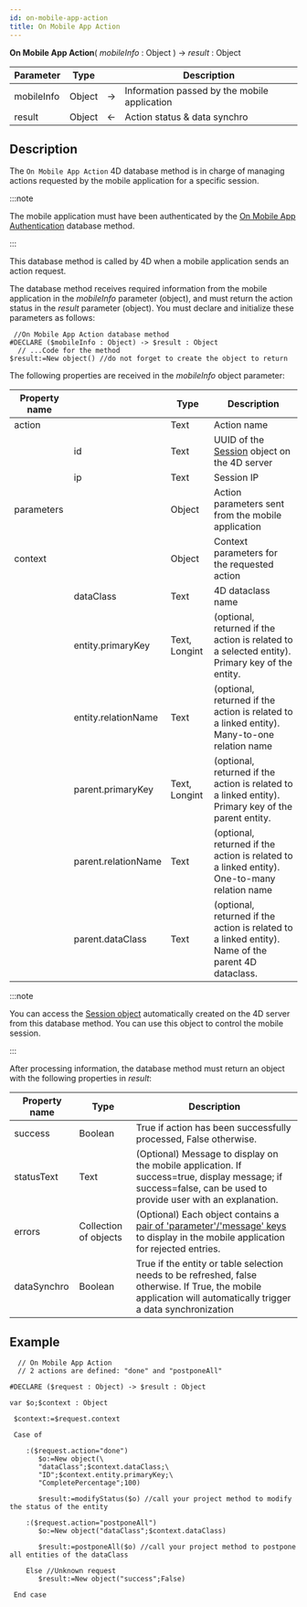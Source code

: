 ```yaml
---
id: on-mobile-app-action
title: On Mobile App Action
---
```


**On Mobile App Action**( *mobileInfo* : Object ) -> *result* : Object

|Parameter|Type||Description|
|---|---|----|---|
|mobileInfo|Object|->|Information passed by the mobile application|
|result|Object|<-|Action status & data synchro|


## Description

The `On Mobile App Action` 4D database method is in charge of managing actions requested by the mobile application for a specific session.  

:::note

The mobile application must have been authenticated by the [On Mobile App Authentication](on-mobile-app-authentication.md) database method. 

:::

This database method is called by 4D when a mobile application sends an action request. 

The database method receives required information from the mobile application in the *mobileInfo* parameter (object), and must return the action status in the *result* parameter (object). You must declare and initialize these parameters as follows:

```4d
 //On Mobile App Action database method
#DECLARE ($mobileInfo : Object) -> $result : Object
  // ...Code for the method
$result:=New object() //do not forget to create the object to return
```
 
The following properties are received in the *mobileInfo* object parameter:


|Property name||Type|Description|
|---|---|----|---|
|action||Text|Action name|
||id|Text|UUID of the [Session](https://developer.4d.com/docs/en/API/SessionClass.html) object on the 4D server|
||ip|Text|Session IP|
|parameters||Object|Action parameters sent from the mobile application|
|context||Object|Context parameters for the requested action|
||dataClass|Text|4D dataclass name|
||entity.primaryKey|Text, Longint|(optional, returned if the action is related to a selected entity). Primary key of the entity. |
||entity.relationName|Text|(optional, returned if the action is related to a linked entity). Many-to-one relation name|
||parent.primaryKey|Text, Longint |(optional, returned if the action is related to a linked entity). Primary key of the parent entity.|
||parent.relationName|Text|(optional, returned if the action is related to a linked entity). One-to-many relation name|
||parent.dataClass|Text|(optional, returned if the action is related to a linked entity). Name of the parent 4D dataclass.|

:::note

You can access the [Session object](https://developer.4d.com/docs/en/API/SessionClass.html) automatically created on the 4D server from this database method. You can use this object to control the mobile session. 

:::
	
After processing information, the database method must return an object with the following properties in *result*:

|Property name|Type|Description|
|---|----|---|
|success|Boolean|True if action has been successfully processed, False otherwise.|
|statusText|Text|(Optional) Message to display on the mobile application. If success=true, display message; if success=false, can be used to provide user with an explanation.|
|errors|Collection of objects|(Optional) Each object contains a [pair of 'parameter'/'message' keys](../project-definition/actions#update-pending-tasks-that-failed) to display in the mobile application for rejected entries.|
|dataSynchro|Boolean|True if the entity or table selection needs to be refreshed, false otherwise. If True, the mobile application will automatically trigger a data synchronization|
		
## Example  

```4d
  // On Mobile App Action
  // 2 actions are defined: "done" and "postponeAll"
 
#DECLARE ($request : Object) -> $result : Object

var $o;$context : Object
 
 $context:=$request.context
 
 Case of
 
    :($request.action="done")
       $o:=New object(\
       "dataClass";$context.dataClass;\
       "ID";$context.entity.primaryKey;\
       "CompletePercentage";100)
 
       $result:=modifyStatus($o) //call your project method to modify the status of the entity
 
    :($request.action="postponeAll")
       $o:=New object("dataClass";$context.dataClass)
 
       $result:=postponeAll($o) //call your project method to postpone all entities of the dataClass
 
    Else //Unknown request
       $result:=New object("success";False)
 
 End case
 
 ```
